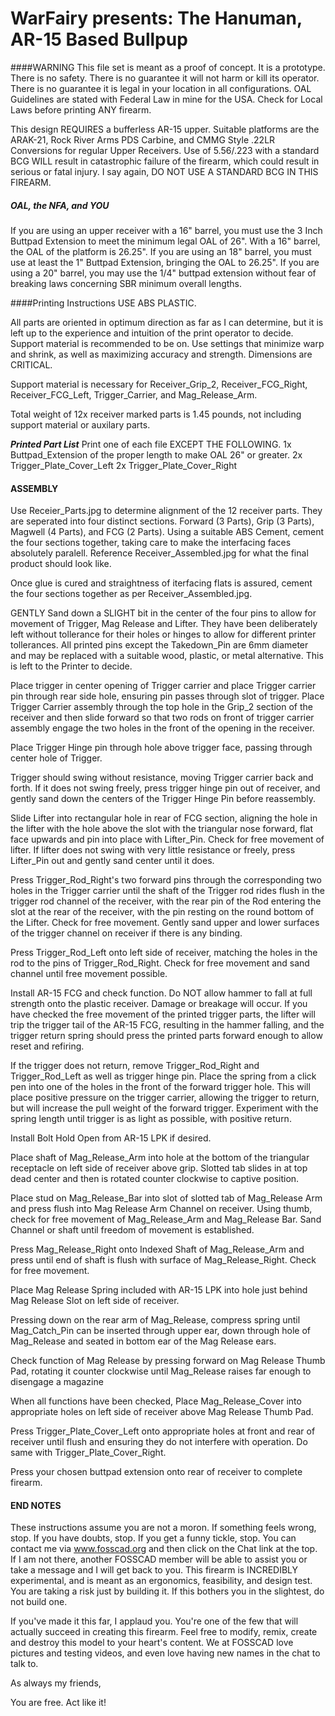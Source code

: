 # WarFairy presents: The Hanuman, AR-15 Based Bullpup

####WARNING
This file set is meant as a proof of concept. It is a prototype. There is no safety. There is no guarantee it will not harm or kill its operator. There is no guarantee it is legal in your location in all configurations. OAL Guidelines are stated with Federal Law in mine for the USA. Check for Local Laws before printing ANY firearm.

This design REQUIRES a bufferless AR-15 upper. Suitable platforms are the ARAK-21, Rock River Arms PDS Carbine, and CMMG Style .22LR Conversions for regular Upper Receivers. Use of 5.56/.223 with a standard BCG WILL result in catastrophic failure of the firearm, which could result in serious or fatal injury. I say again, DO NOT USE A STANDARD BCG IN THIS FIREARM.

##### OAL, the NFA, and YOU
If you are using an upper receiver with a 16" barrel, you must use the 3 Inch Buttpad Extension to meet the minimum legal OAL of 26". With a 16" barrel, the OAL of the platform is 26.25". If you are using an 18" barrel, you must use at least the 1" Buttpad Extension, bringing the OAL to 26.25". If you are using a 20" barrel, you may use the 1/4" buttpad extension without fear of breaking laws concerning SBR minimum overall lengths.


####Printing Instructions
USE ABS PLASTIC.

All parts are oriented in optimum direction as far as I can determine, but it is left up to the experience and intuition of the print operator to decide. Support material is recommended to be on. Use settings that minimize warp and shrink, as well as maximizing accuracy and strength. Dimensions are CRITICAL.

Support material is necessary for Receiver_Grip_2, Receiver_FCG_Right, Receiver_FCG_Left, Trigger_Carrier, and Mag_Release_Arm.

Total weight of 12x receiver marked parts is 1.45 pounds, not including support material or auxilary parts.

***Printed Part List***
Print one of each file EXCEPT THE FOLLOWING.
1x Buttpad_Extension of the proper length to make OAL 26" or greater.
2x Trigger_Plate_Cover_Left
2x Trigger_Plate_Cover_Right


#### ASSEMBLY

Use Receier_Parts.jpg to determine alignment of the 12 receiver parts. They are seperated into four distinct sections. Forward (3 Parts), Grip (3 Parts), Magwell (4 Parts), and FCG (2 Parts). Using a suitable ABS Cement, cement the four sections together, taking care to make the interfacing faces absolutely paralell. Reference Receiver_Assembled.jpg for what the final product should look like.

Once glue is cured and straightness of iterfacing flats is assured, cement the four sections together as per Receiver_Assembled.jpg.

GENTLY Sand down a SLIGHT bit in the center of the four pins to allow for movement of Trigger, Mag Release and Lifter. They have been deliberately left without tollerance for their holes or hinges to allow for different printer tollerances. All printed pins except the Takedown_Pin are 6mm diameter and may be replaced with a suitable wood, plastic, or metal alternative. This is left to the Printer to decide.

Place trigger in center opening of Trigger carrier and place Trigger carrier pin through rear side hole, ensuring pin passes through slot of trigger. Place Trigger Carrier assembly through the top hole in the Grip_2 section of the receiver and then slide forward so that two rods on front of trigger carrier assembly engage the two holes in the front of the opening in the receiver.

Place Trigger Hinge pin through hole above trigger face, passing through center hole of Trigger.

Trigger should swing without resistance, moving Trigger carrier back and forth. If it does not swing freely, press trigger hinge pin out of receiver, and gently sand down the centers of the Trigger Hinge Pin before reassembly.

Slide Lifter into rectangular hole in rear of FCG section, aligning the hole in the lifter with the hole above the slot with the triangular nose forward, flat face upwards and pin into place with Lifter_Pin. Check for free movement of lifter. If lifter does not swing with very little resistance or freely, press Lifter_Pin out and gently sand center until it does.

Press Trigger_Rod_Right's two forward pins through the corresponding two holes in the Trigger carrier until the shaft of the Trigger rod rides flush in the trigger rod channel of the receiver, with the rear pin of the Rod entering the slot at the rear of the receiver, with the pin resting on the round bottom of the Lifter. Check for free movement. Gently sand upper and lower surfaces of the trigger channel on receiver if there is any binding.

Press Trigger_Rod_Left onto left side of receiver, matching the holes in the rod to the pins of Trigger_Rod_Right. Check for free movement and sand channel until free movement possible.

Install AR-15 FCG and check function. Do NOT allow hammer to fall at full strength onto the plastic receiver. Damage or breakage will occur. If you have checked the free movement of the printed trigger parts, the lifter will trip the trigger tail of the AR-15 FCG, resulting in the hammer falling, and the trigger return spring should press the printed parts forward enough to allow reset and refiring.

If the trigger does not return, remove Trigger_Rod_Right and Trigger_Rod_Left as well as trigger hinge pin. Place the spring from a click pen into one of the holes in the front of the forward trigger hole. This will place positive pressure on the trigger carrier, allowing the trigger to return, but will increase the pull weight of the forward trigger. Experiment with the spring length until trigger is as light as possible, with positive return.

Install Bolt Hold Open from AR-15 LPK if desired.

Place shaft of Mag_Release_Arm into hole at the bottom of the triangular receptacle on left side of receiver above grip. Slotted tab slides in at top dead center and then is rotated counter clockwise to captive position.

Place stud on Mag_Release_Bar into slot of slotted tab of Mag_Release Arm and press flush into Mag Release Arm Channel on receiver. Using thumb, check for free movement of Mag_Release_Arm and Mag_Release Bar. Sand Channel or shaft until freedom of movement is established.

Press Mag_Release_Right onto Indexed Shaft of Mag_Release_Arm and press until end of shaft is flush with surface of Mag_Release_Right. Check for free movement.

Place Mag Release Spring included with AR-15 LPK into hole just behind Mag Release Slot on left side of receiver.

Pressing down on the rear arm of Mag_Release, compress spring until Mag_Catch_Pin can be inserted through upper ear, down through hole of Mag_Release and seated in bottom ear of the Mag Release ears.

Check function of Mag Release by pressing forward on Mag Release Thumb Pad, rotating it counter clockwise until Mag_Release raises far enough to disengage a magazine

When all functions have been checked, Place Mag_Release_Cover into appropriate holes on left side of receiver above Mag Release Thumb Pad.

Press Trigger_Plate_Cover_Left onto appropriate holes at front and rear of receiver until flush and ensuring they do not interfere with operation. Do same with Trigger_Plate_Cover_Right.

Press your chosen buttpad extension onto rear of receiver to complete firearm.


#### END NOTES
These instructions assume you are not a moron. If something feels wrong, stop. If you have doubts, stop. If you get a funny tickle, stop. You can contact me via www.fosscad.org and then click on the Chat link at the top. If I am not there, another FOSSCAD member will be able to assist you or take a message and I will get back to you. This firearm is INCREDIBLY experimental, and is meant as an ergonomics, feasibility, and design test. You are taking a risk just by building it. If this bothers you in the slightest, do not build one.

If you've made it this far, I applaud you. You're one of the few that will actually succeed in creating this firearm. Feel free to modify, remix, create and destroy this model to your heart's content. We at FOSSCAD love pictures and testing videos, and even love having new names in the chat to talk to.

As always my friends,

You are free. Act like it!
